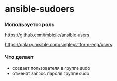 # ansible-sudoers

### Используется роль
https://github.com/imbicile/ansible-users

https://galaxy.ansible.com/singleplatform-eng/users

### Что делает
* создает пользователя в группе sudo
* отменят запрос пароля группе sudo
